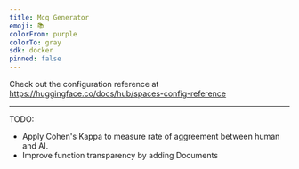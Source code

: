 ```yaml
---
title: Mcq Generator
emoji: 📚
colorFrom: purple
colorTo: gray
sdk: docker
pinned: false
---
```


Check out the configuration reference at https://huggingface.co/docs/hub/spaces-config-reference

---
TODO:
+ Apply Cohen's Kappa to measure rate of aggreement between human and AI.
+ Improve function transparency by adding Documents